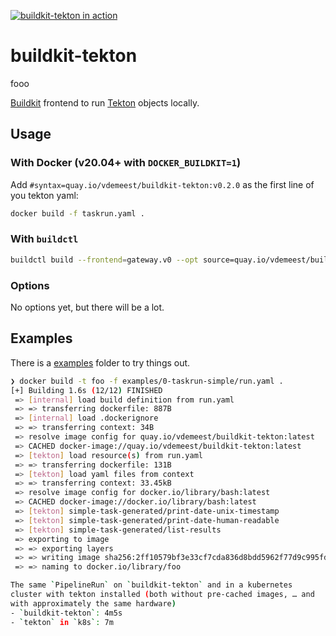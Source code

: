 [![buildkit-tekton in action](https://asciinema.org/a/469475.svg)](https://asciinema.org/a/469475)

# buildkit-tekton

fooo

[Buildkit](https://github.com/moby/buildkit) frontend to run
[Tekton](https://tekton.dev) objects locally.

## Usage

### With Docker (v20.04+ with `DOCKER_BUILDKIT=1`)

Add `#syntax=quay.io/vdemeest/buildkit-tekton:v0.2.0` as the first
line of you tekton yaml:

```bash
docker build -f taskrun.yaml .
```

### With `buildctl`

```bash
buildctl build --frontend=gateway.v0 --opt source=quay.io/vdemeest/buildkit-tekton:v0.2.0 --local context=. --opt-filename=pipelienrun.yaml --local dockerfile=.
```

### Options

No options yet, but there will be a lot.

## Examples

There is a [examples](./examples) folder to try things out.

```bash
❯ docker build -t foo -f examples/0-taskrun-simple/run.yaml .
[+] Building 1.6s (12/12) FINISHED
 => [internal] load build definition from run.yaml                                0.0s
 => => transferring dockerfile: 887B                                              0.0s
 => [internal] load .dockerignore                                                 0.0s
 => => transferring context: 34B                                                  0.0s
 => resolve image config for quay.io/vdemeest/buildkit-tekton:latest              0.0s
 => CACHED docker-image://quay.io/vdemeest/buildkit-tekton:latest                 0.0s
 => [tekton] load resource(s) from run.yaml                                       0.0s
 => => transferring dockerfile: 131B                                              0.0s
 => [tekton] load yaml files from context                                         0.0s
 => => transferring context: 33.45kB                                              0.0s
 => resolve image config for docker.io/library/bash:latest                        0.0s
 => CACHED docker-image://docker.io/library/bash:latest                           0.0s
 => [tekton] simple-task-generated/print-date-unix-timestamp                      0.4s
 => [tekton] simple-task-generated/print-date-human-readable                      0.3s
 => [tekton] simple-task-generated/list-results                                   0.3s
 => exporting to image                                                            0.0s
 => => exporting layers                                                           0.0s
 => => writing image sha256:2ff10579bf3e33cf7cda836d8bdd5962f77d9c995fd342bf3b9e  0.0s
 => => naming to docker.io/library/foo                                            0.0s```

The same `PipelineRun` on `buildkit-tekton` and in a kubernetes
cluster with tekton installed (both without pre-cached images, … and
with approximately the same hardware)
- `buildkit-tekton`: 4m5s
- `tekton` in `k8s`: 7m
